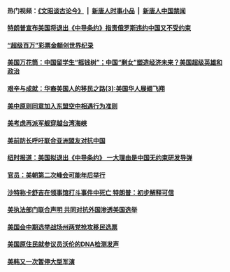 #### 热门视频：[《文昭谈古论今》](https://github.com/gfw-breaker/wenzhao/blob/master/README.md?t=10210333) &nbsp;|&nbsp; [新唐人时事小品](https://github.com/gfw-breaker/ntdtv-comedy/blob/master/README.md?t=10210333) &nbsp;|&nbsp; [新唐人中国禁闻](https://github.com/gfw-breaker/ntdtv-news/blob/master/README.md?t=10210333)

#### [特朗普宣布美国将退出《中导条约》指责俄罗斯违约中国又不受约束](../pages/zg_yre_rvq/4622440.md?t=10210333) 

#### [“超级百万”彩票金额创世界纪录](../pages/zg_yre_rvq/4622097.md?t=10210333) 

#### [美国万花筒：中国留学生“摇钱树”；中国“剩女”塑造经济未来？美国超级英雄和政治](../pages/zg_yre_rvq/4621975.md?t=10210333) 

#### [艰辛与成就：华裔美国人的移民之路(3):美国华人展翅飞翔](../pages/zg_yre_rvq/4621885.md?t=10210333) 

#### [美中原则同意加入东盟空中相遇行为准则](../pages/zg_yre_rvq/4621756.md?t=10210333) 

#### [美考虑再派军舰穿越台湾海峡](../pages/zg_yre_rvq/4621715.md?t=10210333) 

#### [美前防长呼吁联合亚洲盟友对抗中国](../pages/zg_yre_rvq/4621695.md?t=10210333) 

#### [纽时报道：美国拟退出《中导条约》 一大理由是中国无约束研发导弹](../pages/zg_yre_rvq/4621678.md?t=10210333) 

#### [官员：美朝第二次峰会可能年后举行](../pages/zg_yre_rvq/4621662.md?t=10210333) 

#### [沙特称卡舒吉在领事馆打斗事件中死亡 特朗普：初步解释可信](../pages/zg_yre_rvq/4621644.md?t=10210333) 

#### [美执法部门联合声明 共同对抗外国渗透美国选举](../pages/zg_yre_rvq/4621623.md?t=10210333) 

#### [美国会中期选举战场州两党抢攻移民选票](../pages/zg_yre_rvq/4621614.md?t=10210333) 

#### [美国原住民就参议员沃伦的DNA检测发声](../pages/zg_yre_rvq/4621146.md?t=10210333) 

#### [美韩又一次暂停大型军演](../pages/zg_yre_rvq/4621163.md?t=10210333) 

